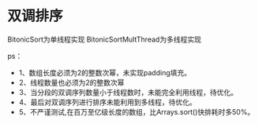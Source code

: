 # 双调排序
BitonicSort为单线程实现
BitonicSortMultThread为多线程实现

ps：
 * 1、数组长度必须为2的整数次幂，未实现padding填充。
 * 2、线程数量也必须为2的整数次幂
 * 3、当分段的双调序列数量小于线程数时，未能完全利用线程，待优化。
 * 4、最后对双调序列进行排序未能利用到多线程，待优化。
 * 5、不严谨测试,在百万至亿级长度的数组，比Arrays.sort()快排耗时多50%。